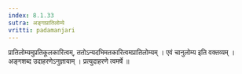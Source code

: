 ```yaml
---
index: 8.1.33
sutra: अङ्गाप्रातिलोम्ये
vritti: padamanjari
---
```


 प्रातिलोम्यमुप्रतिकूलकारित्वम्, ततोऽन्यदभिमतकारित्वमप्रातिलोम्यम् । एवं चानुलोम्य इति वक्तव्यम् । अङ्गशब्द उदाहरणेऽनुज्ञायाम् । प्रत्युदाहरणे त्वमर्षे ॥